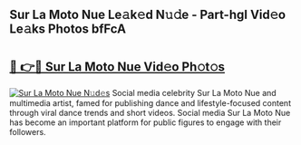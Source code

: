 ## Sur La Moto Nue Le𝚊k𝚎d N𝚞𝚍e - Part-hgI Vid𝚎o Le𝚊ks Photos bfFcA

# <h2><a href="http://fb4uij.evod.top/?m=Sur+La+Moto+Nue">🔗 👉🔴 Sur La Moto Nue Vid𝚎o Ph𝚘t𝚘s</a></h2>

[![Sur La Moto Nue N𝚞d𝚎s](https://i.imgur.com/8V9OHl7.gif)](http://fb4uij.evod.top/?m=Sur+La+Moto+Nue)
Social media celebrity Sur La Moto Nue and multimedia artist, famed for publishing dance and lifestyle-focused content through viral dance trends and short videos. Social media Sur La Moto Nue has become an important platform for public figures to engage with their followers. 
